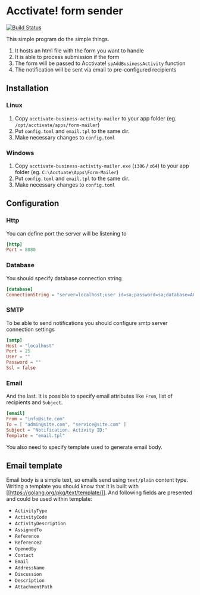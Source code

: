 # Acctivate! form sender

[![Build Status](https://travis-ci.org/andyglow/acctivate-business-activity-mailer.svg?branch=master)](https://travis-ci.org/andyglow/acctivate-business-activity-mailer)

This simple program do the simple things.

1. It hosts an html file with the form you want to handle
2. It is able to process submission if the form
3. The form will be passed to Acctivate! `spAddBusinessActivity` function
4. The notification will be sent via email to pre-configured recipients 

## Installation
### Linux
1. Copy `acctivate-business-activity-mailer` to your app folder (eg. `/opt/acctivate/apps/form-mailer`)
2. Put `config.toml` and `email.tpl` to the same dir.
3. Make necessary changes to `config.toml`

### Windows
1. Copy `acctivate-business-activity-mailer.exe` (`i386` / `x64`) to your app folder (eg. `C:\Acctuate\Apps\Form-Mailer`)
2. Put `config.toml` and `email.tpl` to the same dir.
3. Make necessary changes to `config.toml`

## Configuration
### Http
You can define port the server will be listening to
```toml
[http]
Port = 8080
```

### Database
You should specify database connection string
```toml
[database]
ConnectionString = "server=localhost;user id=sa;password=sa;database=ACCTivate$DB"
```

### SMTP
To be able to send notifications you should configure smtp server connection settings
```toml
[smtp]
Host = "localhost"
Port = 25
User = ""
Password = ""
Ssl = false
```

### Email
And the last. It is possible to specify email attributes like `From`, list of recipients and `Subject`.
```toml
[email]
From = "info@site.com"
To = [ "admin@site.com", "service@site.com" ]
Subject = "Notification. Activity ID:"
Template = "email.tpl"
```
You also need to specify template used to generate email body.

## Email template
Email body is a simple text, so emails send using `text/plain` content type.
Writing a template you should know that it is built with [[https://golang.org/pkg/text/template/]].
And following fields are presented and could be used within template:
- 	`ActivityType`
-  	`ActivityCode`
-  	`ActivityDescription`
-  	`AssignedTo`
-  	`Reference`
-  	`Reference2`
-  	`OpenedBy`
-  	`Contact`
-  	`Email`
-  	`AddressName`
-  	`Discussion`
-  	`Description`
-  	`AttachmentPath`
